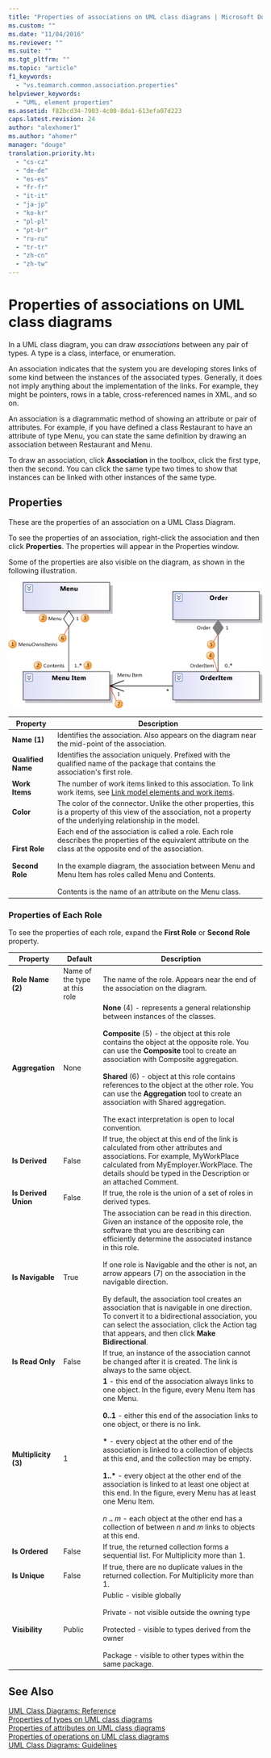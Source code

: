 ```yaml
---
title: "Properties of associations on UML class diagrams | Microsoft Docs"
ms.custom: ""
ms.date: "11/04/2016"
ms.reviewer: ""
ms.suite: ""
ms.tgt_pltfrm: ""
ms.topic: "article"
f1_keywords: 
  - "vs.teamarch.common.association.properties"
helpviewer_keywords: 
  - "UML, element properties"
ms.assetid: f82bcd34-7903-4c00-8da1-613efa07d223
caps.latest.revision: 24
author: "alexhomer1"
ms.author: "ahomer"
manager: "douge"
translation.priority.ht: 
  - "cs-cz"
  - "de-de"
  - "es-es"
  - "fr-fr"
  - "it-it"
  - "ja-jp"
  - "ko-kr"
  - "pl-pl"
  - "pt-br"
  - "ru-ru"
  - "tr-tr"
  - "zh-cn"
  - "zh-tw"
---
```

# Properties of associations on UML class diagrams
In a UML class diagram, you can draw *associations* between any pair of types. A type is a class, interface, or enumeration.  
  
 An association indicates that the system you are developing stores links of some kind between the instances of the associated types. Generally, it does not imply anything about the implementation of the links. For example, they might be pointers, rows in a table, cross-referenced names in XML, and so on.  
  
 An association is a diagrammatic method of showing an attribute or pair of attributes. For example, if you have defined a class Restaurant to have an attribute of type Menu, you can state the same definition by drawing an association between Restaurant and Menu.  
  
 To draw an association, click **Association** in the toolbox, click the first type, then the second. You can click the same type two times to show that instances can be linked with other instances of the same type.  
  
## Properties  
 These are the properties of an association on a UML Class Diagram.  
  
 To see the properties of an association, right-click the association and then click **Properties**. The properties will appear in the Properties window.  
  
 Some of the properties are also visible on the diagram, as shown in the following illustration.  
  
 ![Properties on assocations](../modeling/media/uml_classprop.png "UML_ClassProp")  
  
|**Property**|Description|  
|------------------|-----------------|  
|**Name (1)**|Identifies the association. Also appears on the diagram near the mid-point of the association.|  
|**Qualified Name**|Identifies the association uniquely. Prefixed with the qualified name of the package that contains the association's first role.|  
|**Work Items**|The number of work items linked to this association. To link work items, see [Link model elements and work items](../modeling/link-model-elements-and-work-items.md).|  
|**Color**|The color of the connector. Unlike the other properties, this is a property of this view of the association, not a property of the underlying relationship in the model.|  
|**First Role**<br /><br /> **Second Role**|Each end of the association is called a role. Each role describes the properties of the equivalent attribute on the class at the opposite end of the association.<br /><br /> In the example diagram, the association between Menu and Menu Item has roles called Menu and Contents.<br /><br /> Contents is the name of an attribute on the Menu class.|  
  
### Properties of Each Role  
 To see the properties of each role, expand the **First Role** or **Second Role** property.  
  
|**Property**|**Default**|Description|  
|------------------|-----------------|-----------------|  
|**Role Name (2)**|Name of the type at this role|The name of the role. Appears near the end of the association on the diagram.|  
|**Aggregation**|None|**None** (4) - represents a general relationship between instances of the classes.<br /><br /> **Composite** (5) - the object at this role contains the object at the opposite role. You can use the **Composite** tool to create an association with Composite aggregation.<br /><br /> **Shared** (6) - object at this role contains references to the object at the other role. You can use the **Aggregation** tool to create an association with Shared aggregation.<br /><br /> The exact interpretation is open to local convention.|  
|**Is Derived**|False|If true, the object at this end of the link is calculated from other attributes and associations. For example, MyWorkPlace calculated from MyEmployer.WorkPlace. The details should be typed in the Description or an attached Comment.|  
|**Is Derived Union**|False|If true, the role is the union of a set of roles in derived types.|  
|**Is Navigable**|True|The association can be read in this direction. Given an instance of the opposite role, the software that you are describing can efficiently determine the associated instance in this role.<br /><br /> If one role is Navigable and the other is not, an arrow appears (7) on the association in the navigable direction.<br /><br /> By default, the association tool creates an association that is navigable in one direction. To convert it to a bidirectional association, you can select the association, click the Action tag that appears, and then click **Make Bidirectional**.|  
|**Is Read Only**|False|If true, an instance of the association cannot be changed after it is created. The link is always to the same object.|  
|**Multiplicity (3)**|1|**1** - this end of the association always links to one object. In the figure, every Menu Item has one Menu.<br /><br /> **0..1** - either this end of the association links to one object, or there is no link.<br /><br /> **\*** - every object at the other end of the association is linked to a collection of objects at this end, and the collection may be empty.<br /><br /> **1..\*** - every object at the other end of the association is linked to at least one object at this end. In the figure, every Menu has at least one Menu Item.<br /><br /> *n* **..** *m* - each object at the other end has a collection of between *n* and *m* links to objects at this end.|  
|**Is Ordered**|False|If true, the returned collection forms a sequential list. For Multiplicity more than 1.|  
|**Is Unique**|False|If true, there are no duplicate values in the returned collection. For Multiplicity more than 1.|  
|**Visibility**|Public|Public - visible globally<br /><br /> Private - not visible outside the owning type<br /><br /> Protected - visible to types derived from the owner<br /><br /> Package - visible to other types within the same package.|  
  
## See Also  
 [UML Class Diagrams: Reference](../modeling/uml-class-diagrams-reference.md)   
 [Properties of types on UML class diagrams](../modeling/properties-of-types-on-uml-class-diagrams.md)   
 [Properties of attributes on UML class diagrams](../modeling/properties-of-attributes-on-uml-class-diagrams.md)   
 [Properties of operations on UML class diagrams](../modeling/properties-of-operations-on-uml-class-diagrams.md)   
 [UML Class Diagrams: Guidelines](../modeling/uml-class-diagrams-guidelines.md)